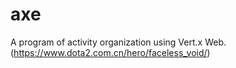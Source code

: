 # axe
 A program of activity organization using Vert.x Web. (https://www.dota2.com.cn/hero/faceless_void/)

